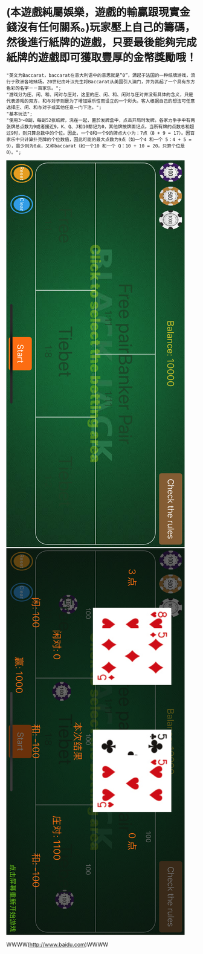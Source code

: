 # (本遊戲純屬娛樂，遊戲的輸贏跟現實金錢沒有任何關系。)玩家壓上自己的籌碼，然後進行紙牌的遊戲，只要最後能夠完成紙牌的遊戲即可獲取豐厚的金幣獎勵哦！

```
"英文为Baccarat，baccarat在意大利语中的意思就是“0”，源起于法国的一种纸牌游戏，流行于欧洲各地赌场。20世纪由叶汉先生将Baccarat从美国引入澳门，并为其起了一个具有东方色彩的名字－－百家乐。";
"游戏分为庄、闲、和、闲对与庄对，这里的庄、闲、和、闲对与庄对并没有具体的含义，只是代表游戏的双方，和与对子则是为了增加娱乐性而设立的一个彩头。客人根据自己的想法可任意选择庄、闲、和与对子或其他任意一门下注。";
"基本玩法";
"使用3～8副，每副52张纸牌，洗在一起，置於发牌盒中，点击开局时发牌。各家力争手中有两张牌总点数为9或者接近9，K、Q、J和10都记为0，其他牌按牌面记点。当所有牌的点数总和超过9时，则只算总数中的个位。因此，一个8和一个9的牌点大小为：7点（8 + 9 = 17）。因百家乐中只计算扑克牌的个位数值，因此可能的最大点数为9点（如一个4 和一个 5：4 + 5 = 9），最少则为0点，又称baccarat（如一个10 和一个 Q：10 + 10 = 20，只算个位是 0）。";
```
![第一张截图](https://raw.githubusercontent.com/TianMaXingKong001/JINGDIANYULEZHIPAIYOUXI/master/Simulator%20Screen%20Shot%20-%20iPhone%20X%20-%202018-06-07%20at%2017.29.30.png)
![第二张截图](https://raw.githubusercontent.com/TianMaXingKong001/JINGDIANYULEZHIPAIYOUXI/master/Simulator%20Screen%20Shot%20-%20iPhone%20X%20-%202018-06-07%20at%2017.29.39.png)


WWWW(http://www.baidu.com)WWWW
